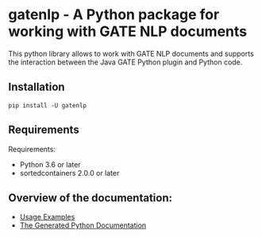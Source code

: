 # gatenlp - A Python package for working with GATE NLP documents

This python library allows to work with GATE NLP documents and supports
the interaction between the Java GATE Python plugin and Python code.

## Installation

`pip install -U gatenlp`

## Requirements

Requirements:
* Python 3.6 or later
* sortedcontainers 2.0.0 or later

## Overview of the documentation:

* [Usage Examples](UsageExamples)
* [The Generated Python Documentation](pythondoc)
